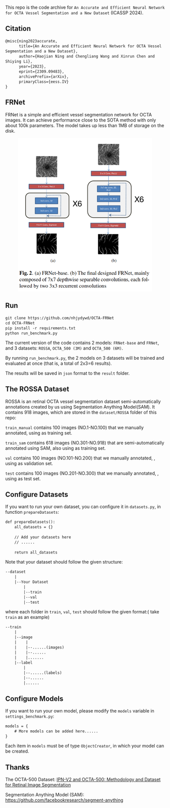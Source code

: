 This repo is the code archive for `An Accurate and Efficient Neural Network for OCTA Vessel Segmentation and a New Dataset` (ICASSP 2024).
## Citation
```
@misc{ning2023accurate,
      title={An Accurate and Efficient Neural Network for OCTA Vessel Segmentation and a New Dataset}, 
      author={Haojian Ning and Chengliang Wang and Xinrun Chen and Shiying Li},
      year={2023},
      eprint={2309.09483},
      archivePrefix={arXiv},
      primaryClass={eess.IV}
}
```

## FRNet

FRNet is a simple and efficient vessel segmentation network for OCTA images. It can achieve performance close to the SOTA method with only about 100k parameters. The model takes up less than 1MB of storage on the disk.

<figure class="half">
    <img src="FRNet.png">
</figure>



## Run
```
git clone https://github.com/nhjydywd/OCTA-FRNet
cd OCTA-FRNet
pip install -r requirements.txt
python run_benchmark.py
```
The current version of the code contains 2 models: `FRNet-base` and `FRNet`, and 3 datasets: `ROSSA`, `OCTA_500 (3M)` and `OCTA_500 (6M)`.

By running `run_benchmark.py`, the 2 models on 3 datasets will be trained and evaluated at once (that is, a total of 2x3=6 results).

The results will be saved in `json` format to the `result` folder.

## The ROSSA Dataset
ROSSA is an retinal OCTA vessel segmentation dataset semi-automatically annotations created by us using Segmentation Anything Model(SAM). It contains 918 images, which are stored in the `dataset/ROSSA` folder of this repo:

`train_manual` contains 100 images (NO.1-NO.100) that we manually annotated, using as training set.

`train_sam` contains 618 images (NO.301-NO.918) that are semi-automatically annotated using SAM, also using as training set.

`val` contains 100 images (NO.101-NO.200) that we manually annotated, , using as validation set.

`test` contains 100 images (NO.201-NO.300) that we manually annotated, , using as test set.

## Configure Datasets
If you want to run your own dataset, you can configure it in `datasets.py`, in function `prepareDatasets`:
```
def prepareDatasets():
    all_datasets = {}
    
    // Add your datasets here
    // ......

    return all_datasets
```
Note that your dataset should follow the given structure:
```
--dataset
    |
    |--Your Dataset
        |
        |--train
        |--val
        |--test
```
where each folder in `train`, `val`, `test` should follow the given format:( take `train` as an example)
```
--train
    |
    |--image
    |    |
    |    |--......(images)
    |    |--......
    |    |.......
    |--label
        |
        |--......(labels)
        |--......
        |......
```
## Configure Models
If you want to run your own model, please modify the `models` variable in `settings_benchmark.py`:
```
models = {
    # More models can be added here......
}
```
Each item in `models` must be of type `ObjectCreator`, in which your model can be created.



## Thanks
The OCTA-500 Dataset: [IPN-V2 and OCTA-500: Methodology and Dataset for Retinal Image Segmentation](https://www.semanticscholar.org/paper/IPN-V2-and-OCTA-500%3A-Methodology-and-Dataset-for-Li-Zhang/3dfd924ad26e737db805ed29af61cc827e876bd9)

Segmentation Anything Model (SAM): https://github.com/facebookresearch/segment-anything

